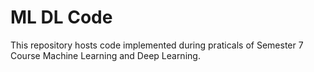 # ML DL Code

This repository hosts code implemented during praticals of Semester 7 Course Machine Learning and Deep Learning.
